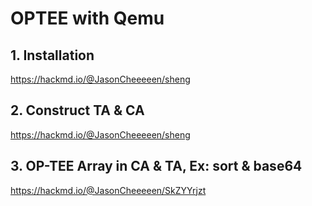 # OPTEE with Qemu
## 1. Installation
https://hackmd.io/@JasonCheeeeen/sheng

## 2. Construct TA & CA
https://hackmd.io/@JasonCheeeeen/sheng

## 3. OP-TEE Array in CA & TA, Ex: sort & base64
https://hackmd.io/@JasonCheeeeen/SkZYYrjzt

